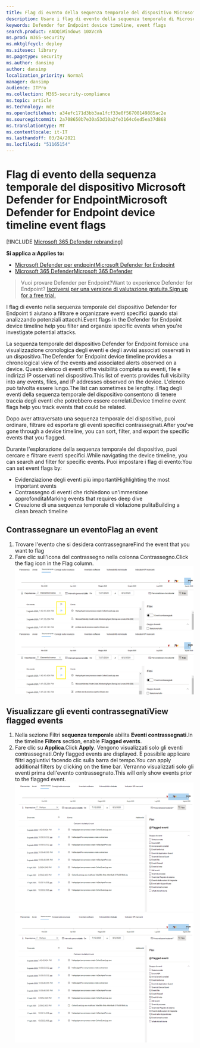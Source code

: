 ```yaml
---
title: Flag di evento della sequenza temporale del dispositivo Microsoft Defender for Endpoint
description: Usare i flag di evento della sequenza temporale di Microsoft Defender per il dispositivo endpoint per
keywords: Defender for Endpoint device timeline, event flags
search.product: eADQiWindows 10XVcnh
ms.prod: m365-security
ms.mktglfcycl: deploy
ms.sitesec: library
ms.pagetype: security
ms.author: dansimp
author: dansimp
localization_priority: Normal
manager: dansimp
audience: ITPro
ms.collection: M365-security-compliance
ms.topic: article
ms.technology: mde
ms.openlocfilehash: a34efc171d3bb3aa1fcf33e0f56700149885ac2e
ms.sourcegitcommit: 2a708650b7e30a53d10a2fe3164c6ed5ea37d868
ms.translationtype: MT
ms.contentlocale: it-IT
ms.lasthandoff: 03/24/2021
ms.locfileid: "51165154"
---
```

# <a name="microsoft-defender-for-endpoint-device-timeline-event-flags"></a><span data-ttu-id="b94bf-104">Flag di evento della sequenza temporale del dispositivo Microsoft Defender for Endpoint</span><span class="sxs-lookup"><span data-stu-id="b94bf-104">Microsoft Defender for Endpoint device timeline event flags</span></span>

[!INCLUDE [Microsoft 365 Defender rebranding](../../includes/microsoft-defender.md)]

<span data-ttu-id="b94bf-105">**Si applica a:**</span><span class="sxs-lookup"><span data-stu-id="b94bf-105">**Applies to:**</span></span>
- [<span data-ttu-id="b94bf-106">Microsoft Defender per endpoint</span><span class="sxs-lookup"><span data-stu-id="b94bf-106">Microsoft Defender for Endpoint</span></span>](https://go.microsoft.com/fwlink/p/?linkid=2154037)
- [<span data-ttu-id="b94bf-107">Microsoft 365 Defender</span><span class="sxs-lookup"><span data-stu-id="b94bf-107">Microsoft 365 Defender</span></span>](https://go.microsoft.com/fwlink/?linkid=2118804)

><span data-ttu-id="b94bf-108">Vuoi provare Defender per Endpoint?</span><span class="sxs-lookup"><span data-stu-id="b94bf-108">Want to experience Defender for Endpoint?</span></span> [<span data-ttu-id="b94bf-109">Iscriversi per una versione di valutazione gratuita.</span><span class="sxs-lookup"><span data-stu-id="b94bf-109">Sign up for a free trial.</span></span>](https://www.microsoft.com/microsoft-365/windows/microsoft-defender-atp?ocid=docs-wdatp-assignaccess-abovefoldlink)

<span data-ttu-id="b94bf-110">I flag di evento nella sequenza temporale del dispositivo Defender for Endpoint ti aiutano a filtrare e organizzare eventi specifici quando stai analizzando potenziali attacchi.</span><span class="sxs-lookup"><span data-stu-id="b94bf-110">Event flags in the Defender for Endpoint device timeline help you filter and organize specific events when you're  investigate potential attacks.</span></span>

<span data-ttu-id="b94bf-111">La sequenza temporale del dispositivo Defender for Endpoint fornisce una visualizzazione cronologica degli eventi e degli avvisi associati osservati in un dispositivo.</span><span class="sxs-lookup"><span data-stu-id="b94bf-111">The Defender for Endpoint device timeline provides a chronological view of the events and associated alerts observed on a device.</span></span> <span data-ttu-id="b94bf-112">Questo elenco di eventi offre visibilità completa su eventi, file e indirizzi IP osservati nel dispositivo.</span><span class="sxs-lookup"><span data-stu-id="b94bf-112">This list of events provides full visibility into any events, files, and IP addresses observed on the device.</span></span> <span data-ttu-id="b94bf-113">L'elenco può talvolta essere lungo.</span><span class="sxs-lookup"><span data-stu-id="b94bf-113">The list can sometimes be lengthy.</span></span> <span data-ttu-id="b94bf-114">I flag degli eventi della sequenza temporale del dispositivo consentono di tenere traccia degli eventi che potrebbero essere correlati.</span><span class="sxs-lookup"><span data-stu-id="b94bf-114">Device timeline event flags help you track events that could be related.</span></span> 

<span data-ttu-id="b94bf-115">Dopo aver attraversato una sequenza temporale del dispositivo, puoi ordinare, filtrare ed esportare gli eventi specifici contrassegnati.</span><span class="sxs-lookup"><span data-stu-id="b94bf-115">After you've gone through a device timeline, you can sort, filter, and export the specific events that you flagged.</span></span>

<span data-ttu-id="b94bf-116">Durante l'esplorazione della sequenza temporale del dispositivo, puoi cercare e filtrare eventi specifici.</span><span class="sxs-lookup"><span data-stu-id="b94bf-116">While navigating the device timeline, you can search and filter for specific events.</span></span> <span data-ttu-id="b94bf-117">Puoi impostare i flag di evento:</span><span class="sxs-lookup"><span data-stu-id="b94bf-117">You can set event flags by:</span></span> 

- <span data-ttu-id="b94bf-118">Evidenziazione degli eventi più importanti</span><span class="sxs-lookup"><span data-stu-id="b94bf-118">Highlighting the most important events</span></span> 
- <span data-ttu-id="b94bf-119">Contrassegno di eventi che richiedono un'immersione approfondita</span><span class="sxs-lookup"><span data-stu-id="b94bf-119">Marking events that requires deep dive</span></span> 
- <span data-ttu-id="b94bf-120">Creazione di una sequenza temporale di violazione pulita</span><span class="sxs-lookup"><span data-stu-id="b94bf-120">Building a clean breach timeline</span></span>



## <a name="flag-an-event"></a><span data-ttu-id="b94bf-121">Contrassegnare un evento</span><span class="sxs-lookup"><span data-stu-id="b94bf-121">Flag an event</span></span>
1. <span data-ttu-id="b94bf-122">Trovare l'evento che si desidera contrassegnare</span><span class="sxs-lookup"><span data-stu-id="b94bf-122">Find the event that you want to flag</span></span>
2. <span data-ttu-id="b94bf-123">Fare clic sull'icona del contrassegno nella colonna Contrassegno.</span><span class="sxs-lookup"><span data-stu-id="b94bf-123">Click the flag icon in the Flag column.</span></span> 
<span data-ttu-id="b94bf-124">![Immagine del contrassegno sequenza temporale del dispositivo](images/device-flags.png)</span><span class="sxs-lookup"><span data-stu-id="b94bf-124">![Image of device timeline flag](images/device-flags.png)</span></span>

## <a name="view-flagged-events"></a><span data-ttu-id="b94bf-125">Visualizzare gli eventi contrassegnati</span><span class="sxs-lookup"><span data-stu-id="b94bf-125">View flagged events</span></span>  
1. <span data-ttu-id="b94bf-126">Nella sezione Filtri **sequenza temporale** abilita **Eventi contrassegnati.**</span><span class="sxs-lookup"><span data-stu-id="b94bf-126">In the timeline **Filters** section, enable **Flagged events**.</span></span>
2. <span data-ttu-id="b94bf-127">Fare clic su **Applica**.</span><span class="sxs-lookup"><span data-stu-id="b94bf-127">Click **Apply**.</span></span> <span data-ttu-id="b94bf-128">Vengono visualizzati solo gli eventi contrassegnati.</span><span class="sxs-lookup"><span data-stu-id="b94bf-128">Only flagged events are displayed.</span></span>
<span data-ttu-id="b94bf-129">È possibile applicare filtri aggiuntivi facendo clic sulla barra del tempo.</span><span class="sxs-lookup"><span data-stu-id="b94bf-129">You can apply additional filters by clicking on the time bar.</span></span> <span data-ttu-id="b94bf-130">Verranno visualizzati solo gli eventi prima dell'evento contrassegnato.</span><span class="sxs-lookup"><span data-stu-id="b94bf-130">This will only show events prior to the flagged event.</span></span>  
<span data-ttu-id="b94bf-131">![Immagine del contrassegno della sequenza temporale del dispositivo con filtro su](images/device-flag-filter.png)</span><span class="sxs-lookup"><span data-stu-id="b94bf-131">![Image of device timeline flag with filter on](images/device-flag-filter.png)</span></span>
